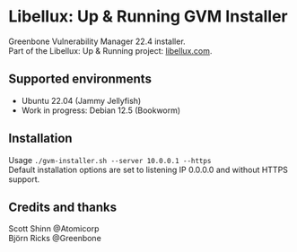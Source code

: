 # Libellux: Up & Running GVM Installer
Greenbone Vulnerability Manager 22.4 installer.  
Part of the Libellux: Up & Running project: [libellux.com](https://libellux.com/openvas/).

## Supported environments
* Ubuntu 22.04 (Jammy Jellyfish)
* Work in progress: Debian 12.5 (Bookworm)

## Installation
Usage `./gvm-installer.sh --server 10.0.0.1 --https`  
Default installation options are set to listening IP 0.0.0.0 and without HTTPS support.

## Credits and thanks
Scott Shinn @Atomicorp  
Björn Ricks @Greenbone
